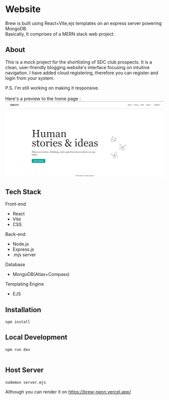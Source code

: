 <h1>Website</h1>
Brew is built using React+Vite,ejs templates on an express server powering MongoDB.<br>
Basically, It comprises of a MERN stack web project.

<h2>About</h2>
<p>This is a mock project for the shortlisting of SDC club prospects. It is a clean, user-friendly blogging website's interface focusing on intuitive navigation. I have added cloud registering, therefore you can register and login from your system.</p>

P.S. I'm still working on making it responsive.<br><br>
Here's a preview to the home page :<br>
![Project Screenshot](src/assets/loginPage.png)
<h2>Tech Stack</h2>
Front-end
<ul>
  <li>React</li>
  <li>Vite</li>
  <li>CSS</li>
</ul>
Back-end
<ul>
  <li>Node.js</li>
  <li>Express.js</li>
  <li>.mjs server</li>
</ul>
Database
<ul>
  <li>MongoDB(Atlas+Compass)</li>
</ul>
Templating Engine
<ul>
  <li>EJS</li>
</ul>
<h2>Installation</h2>

```console
npm install
```

<h2>Local Development</h2>

```console
npm run dev


```
<h2>Host Server</h2>

```console
nodemon server.mjs
```

Although you can render it on https://brew-neon.vercel.app/
